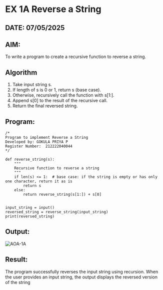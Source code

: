 # EX 1A Reverse a String
## DATE: 07/05/2025
## AIM:
To write a program to create a recursive function to reverse a string.

## Algorithm
1. Take input string s.
2. If length of s is 0 or 1, return s (base case).
3. Otherwise, recursively call the function with s[1:].
4. Append s[0] to the result of the recursive call.
5. Return the final reversed string.  

## Program:
```
/*
Program to implement Reverse a String
Developed by: GOKULA PRIYA P
Register Number:  212222040044
*/
```
```
def reverse_string(s):
    """
    Recursive function to reverse a string
    """
    if len(s) <= 1:  # base case: if the string is empty or has only one character, return it as is
        return s
    else:
        return reverse_string(s[1:]) + s[0]  


input_string = input()
reversed_string = reverse_string(input_string)
print(reversed_string) 
```
## Output:

![AOA-1A](https://github.com/user-attachments/assets/1e054a44-ec2a-4670-87ec-8cb9969b7d71)



## Result:
The program successfully reverses the input string using recursion. When the user provides an input string, the output displays the reversed version of the string
